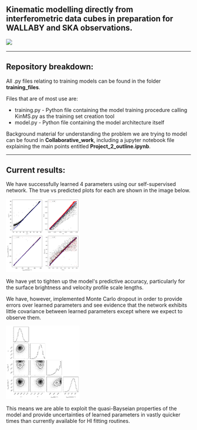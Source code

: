 ## Kinematic modelling directly from interferometric data cubes in preparation for WALLABY and SKA observations.

<img src="Collaborative_work/image_files/Wallaby.png"/>

---

## Repository breakdown:

All .py files relating to training models can be found in the folder **training_files**. 

Files that are of  most use are:

* training.py - Python file containing the model training procedure calling KinMS.py as the training set creation tool
* model.py - Python file containing the model architecture itself

Background material for understanding the problem we are trying to model can be found in **Collaborative_work**, including a jupyter notebook file explaining the main points entitled **Project_2_outline.ipynb**.

---

## Current results:

We have successfully learned 4 parameters using our self-supervised network. The true vs predicted plots for each are shown in the image below.

<img src="Test_images/2D/semantic_AE_REMOTE_fixed_biggestbatch_dropout.png" width="200"/>

We have yet to tighten up the model's predictive accuracy, particularly for the surface brightness and velocity profile scale lengths. 

We have, however, implemented Monte Carlo dropout in order to provide errors over learned parameters and see evidence that the network exhibits little covariance between learned parameters except where we expect to observe them. 

<img src="Test_images/2D/corner.png" width="200"/>

This means we are able to exploit the quasi-Bayseian properties of the model and provide uncertainties of learned parameters in vastly quicker times than currently available for HI fitting routines.  
